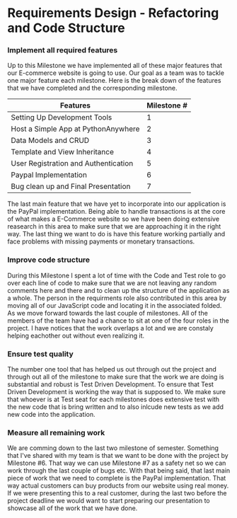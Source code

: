 # Requirements Design - Refactoring and Code Structure

### Implement all required features

Up to this Milestone we have implemented all of these major features that our E-commerce website is going to use. Our goal as a team was to tackle one major feature each milestone. Here is the break down of the features that we have completed and the corresponding milestone. 

|Features|Milestone #|
|---------------------|-----|
|Setting Up Development Tools|1|
|Host a Simple App at PythonAnywhere|2|
|Data Models and CRUD|3|
|Template and View Inheritance|4|
|User Registration and Authentication|5|
|Paypal Implementation |6|
|Bug clean up and Final Presentation |7|

The last main feature that we have yet to incorporate into our application is the PayPal implementation. Being able to handle transactions is at the core of what makes a E-Commerce website so we have been doing extensive reasearch in this area to make sure that we are approaching it in the right way. The last thing we want to do is have this feature working partially and face problems with missing payments or monetary transactions.

### Improve code structure

During this Milestone I spent a lot of time with the Code and Test role to go over each line of code to make sure that we are not leaving any random comments here and there and to clean up the structure of the application as a whole. The person in the requirments role also contributed in this area by moving all of our JavaScript code and locating it in the associated folded. As we move forward towards the last couple of milestones. All of the members of the team have had a chance to sit at one of the four roles in the project. I have notices that the work overlaps a lot and we are constaly helping eachother out without even realizing it. 

### Ensure test quality

The number one tool that has helped us out through out the project and through out all of the milestone to make sure that the work we are doing is substantial and robust is Test Driven Development.
To ensure that Test Driven Development is working the way that is supposed to. We make sure that whoever is at Test seat for each milestones does extensive test with the new code that is bring written and to also inlcude new tests as we add new code into the application.

### Measure all remaining work
We are comming down to the last two milestone of semester. Something that I've shared with my team is that we want to be done with the project by Milestone #6. That way we can use Milestone #7 as a safety net so we can work through the last couple of bugs etc. With that being said, that last main piece of work that we need to complete is the PayPal implementation. That way actual customers can buy products from our website using real money. If we were presenting this to a real customer, during the last two before the project deadline we would want to start preparing our presentation to showcase all of the work that we have done. 
